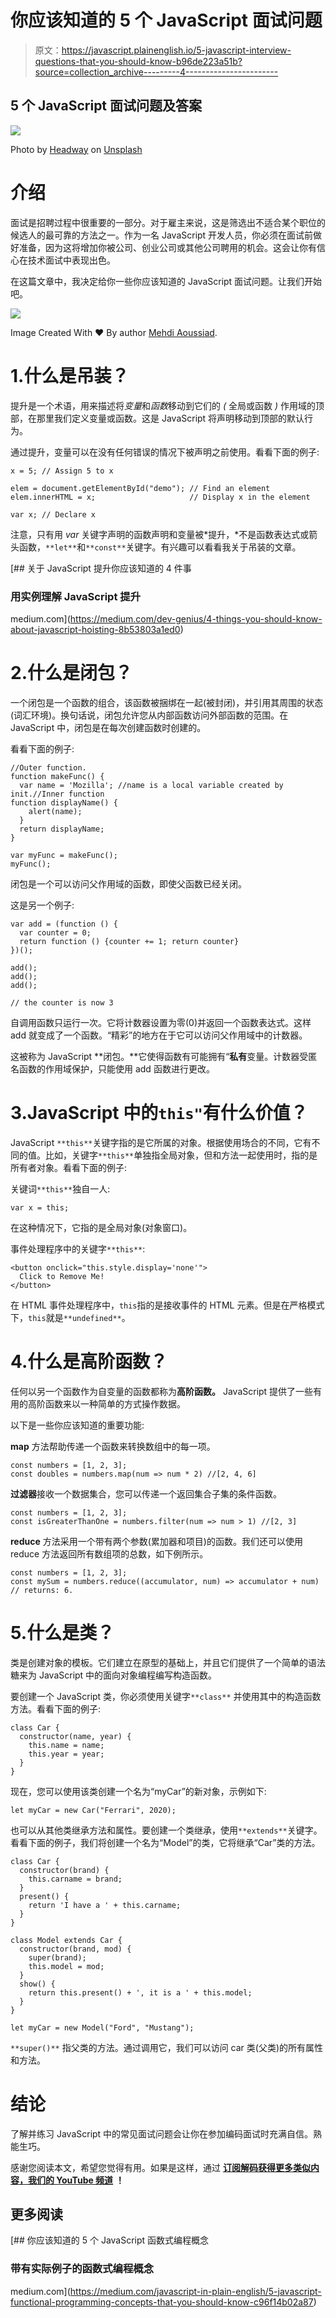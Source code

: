 # 你应该知道的 5 个 JavaScript 面试问题

> 原文：<https://javascript.plainenglish.io/5-javascript-interview-questions-that-you-should-know-b96de223a51b?source=collection_archive---------4----------------------->

## 5 个 JavaScript 面试问题及答案

![](img/e272a15d06692e648970a79c6f28ea80.png)

Photo by [Headway](https://unsplash.com/@headwayio?utm_source=medium&utm_medium=referral) on [Unsplash](https://unsplash.com?utm_source=medium&utm_medium=referral)

# 介绍

面试是招聘过程中很重要的一部分。对于雇主来说，这是筛选出不适合某个职位的候选人的最可靠的方法之一。作为一名 JavaScript 开发人员，你必须在面试前做好准备，因为这将增加你被公司、创业公司或其他公司聘用的机会。这会让你有信心在技术面试中表现出色。

在这篇文章中，我决定给你一些你应该知道的 JavaScript 面试问题。让我们开始吧。

![](img/6b081ba8b6e0c84c2599df61b1a0dbce.png)

Image Created With ❤️ ️By author [Mehdi Aoussiad](https://mehdiouss315.medium.com/).

# 1.什么是吊装？

提升是一个术语，用来描述将*变量*和*函数*移动到它们的 *(* 全局或函数 *)* 作用域的顶部，在那里我们定义变量或函数。这是 JavaScript 将声明移动到顶部的默认行为。

通过提升，变量可以在没有任何错误的情况下被声明之前使用。看看下面的例子:

```
x = 5; // Assign 5 to x

elem = document.getElementById("demo"); // Find an element
elem.innerHTML = x;                     // Display x in the element

var x; // Declare x
```

注意，只有用 *var* 关键字声明的函数声明和变量被*提升，*不是函数表达式或箭头函数，`**let**`和`**const**`关键字。有兴趣可以看看我关于吊装的文章。

[](https://medium.com/dev-genius/4-things-you-should-know-about-javascript-hoisting-8b53803a1ed0) [## 关于 JavaScript 提升你应该知道的 4 件事

### 用实例理解 JavaScript 提升

medium.com](https://medium.com/dev-genius/4-things-you-should-know-about-javascript-hoisting-8b53803a1ed0) 

# 2.什么是闭包？

一个闭包是一个函数的组合，该函数被捆绑在一起(被封闭)，并引用其周围的状态(词汇环境)。换句话说，闭包允许您从内部函数访问外部函数的范围。在 JavaScript 中，闭包是在每次创建函数时创建的。

看看下面的例子:

```
//Outer function.
function makeFunc() {
  var name = 'Mozilla'; //name is a local variable created by init.//Inner function
function displayName() {
    alert(name);
  }
  return displayName;
}

var myFunc = makeFunc();
myFunc();
```

闭包是一个可以访问父作用域的函数，即使父函数已经关闭。

这是另一个例子:

```
var add = (function () {
  var counter = 0;
  return function () {counter += 1; return counter}
})();

add();
add();
add();

// the counter is now 3
```

自调用函数只运行一次。它将计数器设置为零(0)并返回一个函数表达式。这样 add 就变成了一个函数。“精彩”的地方在于它可以访问父作用域中的计数器。

这被称为 JavaScript **闭包。**它使得函数有可能拥有“**私有**变量。计数器受匿名函数的作用域保护，只能使用 add 函数进行更改。

# 3.JavaScript 中的`this"`有什么价值？

JavaScript `**this**`关键字指的是它所属的对象。根据使用场合的不同，它有不同的值。比如，关键字`**this**`单独指全局对象，但和方法一起使用时，指的是所有者对象。看看下面的例子:

关键词`**this**`独自一人:

```
var x = this;
```

在这种情况下，它指的是全局对象(对象窗口)。

事件处理程序中的关键字`**this**`:

```
<button onclick="this.style.display='none'">
  Click to Remove Me!
</button>
```

在 HTML 事件处理程序中，`this`指的是接收事件的 HTML 元素。但是在严格模式下，`this`就是`**undefined**`。

# 4.什么是高阶函数？

任何以另一个函数作为自变量的函数都称为**高阶函数。** JavaScript 提供了一些有用的高阶函数来以一种简单的方式操作数据。

以下是一些你应该知道的重要功能:

**map** 方法帮助传递一个函数来转换数组中的每一项。

```
const numbers = [1, 2, 3];
const doubles = numbers.map(num => num * 2) //[2, 4, 6]
```

**过滤器**接收一个数据集合，您可以传递一个返回集合子集的条件函数。

```
const numbers = [1, 2, 3];
const isGreaterThanOne = numbers.filter(num => num > 1) //[2, 3]
```

**reduce** 方法采用一个带有两个参数(累加器和项目)的函数。我们还可以使用 reduce 方法返回所有数组项的总数，如下例所示。

```
const numbers = [1, 2, 3];
const mySum = numbers.reduce((accumulator, num) => accumulator + num) // returns: 6.
```

# 5.什么是类？

类是创建对象的模板。它们建立在原型的基础上，并且它们提供了一个简单的语法糖来为 JavaScript 中的面向对象编程编写构造函数。

要创建一个 JavaScript 类，你必须使用关键字`**class**` 并使用其中的构造函数方法。看看下面的例子:

```
class Car {
  constructor(name, year) {
    this.name = name;
    this.year = year;
  }
}
```

现在，您可以使用该类创建一个名为“myCar”的新对象，示例如下:

```
let myCar = new Car("Ferrari", 2020);
```

也可以从其他类继承方法和属性。要创建一个类继承，使用`**extends**`关键字。看看下面的例子，我们将创建一个名为“Model”的类，它将继承“Car”类的方法。

```
class Car {
  constructor(brand) {
    this.carname = brand;
  }
  present() {
    return 'I have a ' + this.carname;
  }
}

class Model extends Car {
  constructor(brand, mod) {
    super(brand);
    this.model = mod;
  }
  show() {
    return this.present() + ', it is a ' + this.model;
  }
}

let myCar = new Model("Ford", "Mustang");
```

`**super()**` 指父类的方法。通过调用它，我们可以访问 car 类(父类)的所有属性和方法。

# 结论

了解并练习 JavaScript 中的常见面试问题会让你在参加编码面试时充满自信。熟能生巧。

感谢您阅读本文，希望您觉得有用。如果是这样，通过 [**订阅解码获得更多类似内容，我们的 YouTube 频道**](https://www.youtube.com/channel/UCtipWUghju290NWcn8jhyAw?sub_confirmation=true) **！**

## 更多阅读

[](https://medium.com/javascript-in-plain-english/5-javascript-functional-programming-concepts-that-you-should-know-c96f14b02a87) [## 你应该知道的 5 个 JavaScript 函数式编程概念

### 带有实际例子的函数式编程概念

medium.com](https://medium.com/javascript-in-plain-english/5-javascript-functional-programming-concepts-that-you-should-know-c96f14b02a87)